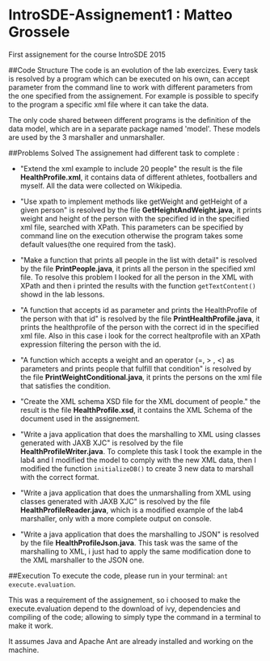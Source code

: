 # IntroSDE-Assignement1 : Matteo Grossele
First assignement for the course IntroSDE 2015

##Code Structure
The code is an evolution of the lab exercizes. Every task is resolved by a program which can be executed on his own, can accept parameter from the command line to work with different parameters from the one specified from the assignement. For example is possible to specify to the program a specific xml file where it can take the data. 

The only code shared between different programs is the definition of the data model, which are in a separate package named 'model'. These models are used by the 3 marshaller and unmarshaller.

##Problems Solved
The assignement had different task to complete :
* "Extend the xml example to include 20 people" the result is the file **HealthProfile.xml**, it contains data of different athletes, footballers and myself. All the data were collected on Wikipedia.

* "Use xpath to implement methods like getWeight and getHeight of a given person" is resolved by the file **GetHeightAndWeight.java**, it prints weight and height of the person with the specified id in the specified xml file, searched with XPath. This parameters can be specified by command line on the execution otherwise the program takes some default values(the one required from the task).

* "Make a function that prints all people in the list with detail" is resolved by the file **PrintPeople.java**, it prints all the person in the specified xml file. To resolve this problem I looked for all the person in the XML with XPath and then i printed the results with the function ```getTextContent()``` showd in the lab lessons.

* "A function that accepts id as parameter and prints the HealthProfile of the person with that id" is resolved by the file **PrintHealthProfile.java**, it prints the healthprofile of the person with the correct id in the specified xml file. Also in this case i look for the correct healtprofile with an XPath expression filtering the person with the id.

* "A function which accepts a weight and an operator (=, > , <) as parameters and prints people that fulfill that condition" is resolved by the file **PrintWeightConditional.java**, it prints the persons on the xml file that satisfies the condition.

* "Create the XML schema XSD file for the XML document of people." the result is the file **HealthProfile.xsd**, it contains the XML Schema of the document used in the assignement.

* "Write a java application that does the marshalling to XML using classes generated with JAXB XJC" is resolved by the file **HealthProfileWriter.java**. To complete this task I took the example in the lab4 and I modified the model to comply with the new XML data, then I modified the function ```initializeDB()``` to create 3 new data to marshall with the correct format.

* "Write a java application that does the unmarshalling from XML using classes generated with JAXB XJC" is resolved by the file **HealthProfileReader.java**, which is a modified example of the lab4 marshaller, only with a more complete output on console.

* "Write a java application that does the marshalling  to JSON" is resolved by the file **HealthProfileJson.java**. This task was the same of the marshalling to XML, i just had to apply the same modification done to the XML marshaller to the JSON one.


##Execution
To execute the code, please run in your terminal: 
	```
    	ant execute.evaluation
    ```.

This was a requirement of the assignement, so i choosed to make the execute.evaluation depend to the download of ivy, dependencies and compiling of the code; allowing to simply type the command in a terminal to make it work.

It assumes Java and Apache Ant are already installed and working on the machine.